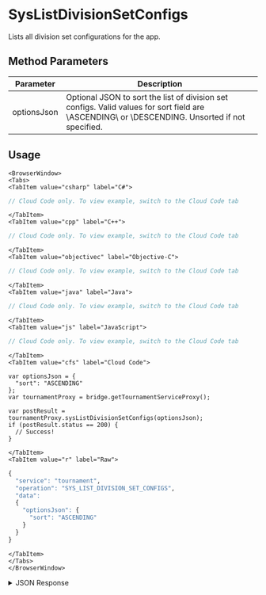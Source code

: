 # SysListDivisionSetConfigs

Lists all division set configurations for the app.

<PartialServop service_name="tournament" operation_name="SYS_LIST_DIVISION_SET_CONFIGS" />

## Method Parameters
Parameter | Description
--------- | -----------
optionsJson | Optional JSON to sort the list of division set configs. Valid values for sort field are \ASCENDING\ or \DESCENDING\. Unsorted if not specified.

## Usage

```mdx-code-block
<BrowserWindow>
<Tabs>
<TabItem value="csharp" label="C#">
```

```csharp
// Cloud Code only. To view example, switch to the Cloud Code tab
```

```mdx-code-block
</TabItem>
<TabItem value="cpp" label="C++">
```

```cpp
// Cloud Code only. To view example, switch to the Cloud Code tab
```

```mdx-code-block
</TabItem>
<TabItem value="objectivec" label="Objective-C">
```

```objectivec
// Cloud Code only. To view example, switch to the Cloud Code tab
```

```mdx-code-block
</TabItem>
<TabItem value="java" label="Java">
```

```java
// Cloud Code only. To view example, switch to the Cloud Code tab
```

```mdx-code-block
</TabItem>
<TabItem value="js" label="JavaScript">
```

```javascript
// Cloud Code only. To view example, switch to the Cloud Code tab
```

```mdx-code-block
</TabItem>
<TabItem value="cfs" label="Cloud Code">
```

```cfscript
var optionsJson = {
  "sort": "ASCENDING"
};
var tournamentProxy = bridge.getTournamentServiceProxy();

var postResult = tournamentProxy.sysListDivisionSetConfigs(optionsJson);
if (postResult.status == 200) {
  // Success!
}
```

```mdx-code-block
</TabItem>
<TabItem value="r" label="Raw">
```

```r
{
  "service": "tournament",
  "operation": "SYS_LIST_DIVISION_SET_CONFIGS",
  "data":
  {
    "optionsJson": {
      "sort": "ASCENDING"
    }
  }
}
```

```mdx-code-block
</TabItem>
</Tabs>
</BrowserWindow>
```

<details>
<summary>JSON Response</summary>

```json
{
  "data": {
    "count": 7,
    "divSetConfigs": [
      {
        "divSetId": "div1",
        "desc": "A division to the player",
        "scheduleType": "Sync",
        "lbTemplate": "lcon",
        "max": 100,
        "expiryDays": 15,
        "createdAt": 1593703109596,
        "updatedAt": 1594670543542,
        "version": 1
      },
      {
        "divSetId": "uniqueDivSetId",
        "desc": "Gold division",
        "scheduleType": "Sync",
        "lbTemplate": "l4",
        "max": 100,
        "expiryDays": 15,
        "createdAt": 1654004481428,
        "updatedAt": 1654004481428,
        "version": 1
      }
    ]
  },
  "status": 200
}
```
</details>

